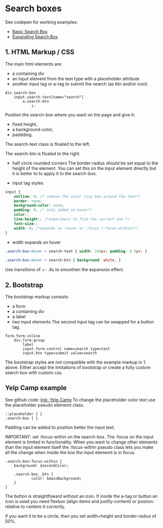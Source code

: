 # Search boxes
See codepen for working examples:
- [Basic Search Box](https://codepen.io/jorishr/pen/rNNoWmg)
- [Expanding Search Box](https://codepen.io/jorishr/pen/dxGKvg)

## 1. HTML Markup / CSS
The main html elements are: 
- a containing div
- an input element from the text type with a placeholder attribute 
- another input tag or a-tag to submit the search (as btn and/or icon)
```
div.search-box
	input.search-text[name="search"]
		a.search-btn
			i.
```
Position the search-box where you want on the page and give it: 
- fixed height, 
- a background-color, 
- paddding.

The search-text class is floated to the left.

The search-btn is floated to the right.

- half circle rounded corners
The border-radius should be set equal to the height of the element. You can set this on the input element directly but it is better to to apply it to the search-box.

- input tag styles
```CSS 
input {
	outline: 0; /* remove the outer tiny box around the text*/
	border: none;
	background-color: none;
	padding: 0; /* only added on hover*/
	color:; 
	line-height:; /*experiment to find the correct one */
	font-size:;
	width: 0; /*expands on :hover or :focus (:focus-within)*/
}
```
- width expands on hover 
```CSS
.search-box:hover > search-text { width: 240px; padding: 0 6px; }
	
.search-box:hover > search-btn { background: white; }
```
Use transitions of +- .4s to smoothen the expansion effect. 

## 2. Bootstrap
The bootstrap markup consists: 
- a form
- a containing div
- a label
- two input elements
The second input tag can be swapped for a button tag.
```
form.form-inline
	div.form-group
		label
		input.form-control name=search type=text
		input.btn type=submit value=search
```
The bootstrap styles are not compatible with the example markup in 1. above. Either accept the limitations of bootstrap or create a fully custom search box with custom css.

## Yelp Camp example
See github code: [link: Yelp Camp](https://github.com/jorishr/yelp-camp)
To change the placeholder color text use the placeholder pseudo elememt class.
```
::placeholder { }
.search-box { }
```
Padding can be added to position better the input text.

IMPORTANT: set :focus-within on the search-box. The :focus on the input element is limited in functionality. When you want to change other elements than the input element itself the :focus-within pseudo class lets you make all the change when inside the box the input elememt is in focus.
```
.search-box:focus-within {
	background: $secondColor;

	.search-box__btn {
			color: $mainBackground;
	}
}
```
The button is straightfoward without an icon. If inside the a-tag or buttun an icon is used you need flexbox (align-items and justify-content) or postion: relative to centere it correctly.

If you want it to be a circle, then you set width=height and border-radius of 50%.